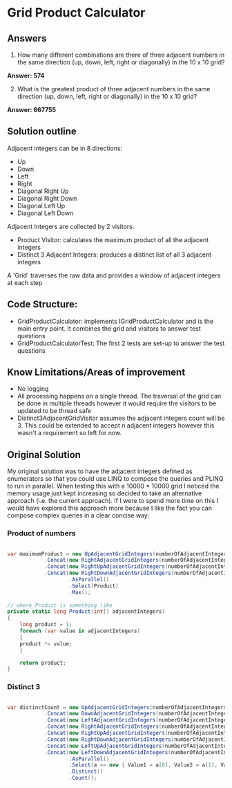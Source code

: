 # Grid Product Calculator

## Answers

1. How many different combinations are there of three adjacent numbers in the same
direction (up, down, left, right or diagonally) in the 10 x 10 grid?

**Answer: 574**

2. What is the greatest product of three adjacent numbers in the same direction (up,
down, left, right or diagonally) in the 10 x 10 grid?

**Answer: 667755**

## Solution outline

Adjacent integers can be in 8 directions:
- Up
- Down
- Left
- Right
- Diagonal Right Up
- Diagonal Right Down
- Diagonal Left Up
- Diagonal Left Down

Adjacent Integers are collected by 2 visitors:
- Product Visitor: calculates the maximum product of all the adjacent integers
- Distinct 3 Adjacent Integers: produces a distinct list of all 3 adjacent integers

A 'Grid' traverses the raw data and provides a window of adjacent integers at each step

## Code Structure:

- GridProductCalculator: implements IGridProductCalculator and is the main entry point. It combines the grid and visitors to answer test questions
- GridProductCalculatorTest: The first 2 tests are set-up to answer the test questions
	
## Know Limitations/Areas of improvement
- No logging 
- All processing happens on a single thread. The traversal of the grid can be done in multiple threads however it would require the visitors to be updated to be thread safe
- Distinct3AdjacentGridVisitor assumes the adjacent integers count will be 3. This could be extended to accept n adjacent integers however this wasn't a requirement so left for now.

## Original Solution
My original solution was to have the adjacent integers defined as enumerators so that you could use LINQ to compose the queries and PLINQ to run in parallel. When testing this with a 10000 * 10000 grid I noticed the memory usage just kept increasing so decided to take an alternative approach (i.e. the current approach). If I were to spend more time on this I would have explored this approach more because I like the fact you can compose complex queries in a clear concise way:

### Product of numbers

```csharp

var maximumProduct = new UpAdjacentGridIntegers(numberOfAdjacentIntegers)
		    .Concat(new RightAdjacentGridIntegers(numberOfAdjacentIntegers))
		    .Concat(new RightUpAdjacentGridIntegers(numberOfAdjacentIntegers))
		    .Concat(new RightDownAdjacentGridIntegers(numberOfAdjacentIntegers))
                    .AsParallel()
                    .Select(Product)
                    .Max();
		    
// where Product is something like
private static long Product(int[] adjacentIntegers)
{
    long product = 1;
    foreach (var value in adjacentIntegers)
    {
	product *= value;
    }

    return product;
}
```



### Distinct 3

```csharp

var distinctCount = new UpAdjacentGridIntegers(numberOfAdjacentIntegers)
		    .Concat(new DownAdjacentGridIntegers(numberOfAdjacentIntegers))
		    .Concat(new LeftAdjacentGridIntegers(numberOfAdjacentIntegers))
		    .Concat(new RightAdjacentGridIntegers(numberOfAdjacentIntegers))
		    .Concat(new RightUpAdjacentGridIntegers(numberOfAdjacentIntegers))
		    .Concat(new RightDownAdjacentGridIntegers(numberOfAdjacentIntegers))
		    .Concat(new LeftUpAdjacentGridIntegers(numberOfAdjacentIntegers))
		    .Concat(new LeftDownAdjacentGridIntegers(numberOfAdjacentIntegers))
                    .AsParallel()
                    .Select(a => new { Value1 = a[0], Value2 = a[1], Value3 = a[2] })
                    .Distinct()
                    .Count();
```

		    
		    
		    


